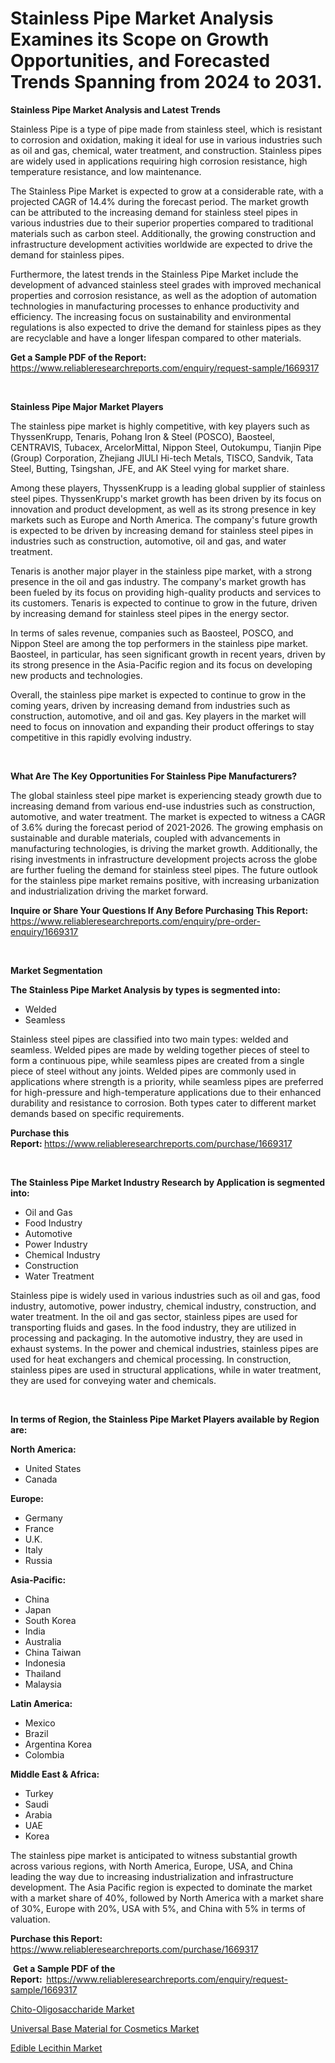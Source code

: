 <p><h1>Stainless Pipe Market Analysis Examines its Scope on Growth Opportunities, and Forecasted Trends Spanning from 2024 to 2031.</h1></p><p><strong>Stainless Pipe Market Analysis and Latest Trends</strong></p>
<p><p>Stainless Pipe is a type of pipe made from stainless steel, which is resistant to corrosion and oxidation, making it ideal for use in various industries such as oil and gas, chemical, water treatment, and construction. Stainless pipes are widely used in applications requiring high corrosion resistance, high temperature resistance, and low maintenance.</p><p>The Stainless Pipe Market is expected to grow at a considerable rate, with a projected CAGR of 14.4% during the forecast period. The market growth can be attributed to the increasing demand for stainless steel pipes in various industries due to their superior properties compared to traditional materials such as carbon steel. Additionally, the growing construction and infrastructure development activities worldwide are expected to drive the demand for stainless pipes.</p><p>Furthermore, the latest trends in the Stainless Pipe Market include the development of advanced stainless steel grades with improved mechanical properties and corrosion resistance, as well as the adoption of automation technologies in manufacturing processes to enhance productivity and efficiency. The increasing focus on sustainability and environmental regulations is also expected to drive the demand for stainless pipes as they are recyclable and have a longer lifespan compared to other materials.</p></p>
<p><strong>Get a Sample PDF of the Report:&nbsp;</strong> <a href="https://www.reliableresearchreports.com/enquiry/request-sample/1669317">https://www.reliableresearchreports.com/enquiry/request-sample/1669317</a></p>
<p>&nbsp;</p>
<p><strong>Stainless Pipe Major Market Players</strong></p>
<p><p>The stainless pipe market is highly competitive, with key players such as ThyssenKrupp, Tenaris, Pohang Iron & Steel (POSCO), Baosteel, CENTRAVIS, Tubacex, ArcelorMittal, Nippon Steel, Outokumpu, Tianjin Pipe (Group) Corporation, Zhejiang JIULI Hi-tech Metals, TISCO, Sandvik, Tata Steel, Butting, Tsingshan, JFE, and AK Steel vying for market share.</p><p>Among these players, ThyssenKrupp is a leading global supplier of stainless steel pipes. ThyssenKrupp's market growth has been driven by its focus on innovation and product development, as well as its strong presence in key markets such as Europe and North America. The company's future growth is expected to be driven by increasing demand for stainless steel pipes in industries such as construction, automotive, oil and gas, and water treatment.</p><p>Tenaris is another major player in the stainless pipe market, with a strong presence in the oil and gas industry. The company's market growth has been fueled by its focus on providing high-quality products and services to its customers. Tenaris is expected to continue to grow in the future, driven by increasing demand for stainless steel pipes in the energy sector.</p><p>In terms of sales revenue, companies such as Baosteel, POSCO, and Nippon Steel are among the top performers in the stainless pipe market. Baosteel, in particular, has seen significant growth in recent years, driven by its strong presence in the Asia-Pacific region and its focus on developing new products and technologies.</p><p>Overall, the stainless pipe market is expected to continue to grow in the coming years, driven by increasing demand from industries such as construction, automotive, and oil and gas. Key players in the market will need to focus on innovation and expanding their product offerings to stay competitive in this rapidly evolving industry.</p></p>
<p>&nbsp;</p>
<p><strong>What Are The Key Opportunities For Stainless Pipe Manufacturers?</strong></p>
<p><p>The global stainless steel pipe market is experiencing steady growth due to increasing demand from various end-use industries such as construction, automotive, and water treatment. The market is expected to witness a CAGR of 3.6% during the forecast period of 2021-2026. The growing emphasis on sustainable and durable materials, coupled with advancements in manufacturing technologies, is driving the market growth. Additionally, the rising investments in infrastructure development projects across the globe are further fueling the demand for stainless steel pipes. The future outlook for the stainless pipe market remains positive, with increasing urbanization and industrialization driving the market forward.</p></p>
<p><strong>Inquire or Share Your Questions If Any Before Purchasing This Report:</strong> <a href="https://www.reliableresearchreports.com/enquiry/pre-order-enquiry/1669317">https://www.reliableresearchreports.com/enquiry/pre-order-enquiry/1669317</a></p>
<p>&nbsp;</p>
<p><strong>Market Segmentation</strong></p>
<p><strong>The Stainless Pipe Market Analysis by types is segmented into:</strong></p>
<p><ul><li>Welded</li><li>Seamless</li></ul></p>
<p><p>Stainless steel pipes are classified into two main types: welded and seamless. Welded pipes are made by welding together pieces of steel to form a continuous pipe, while seamless pipes are created from a single piece of steel without any joints. Welded pipes are commonly used in applications where strength is a priority, while seamless pipes are preferred for high-pressure and high-temperature applications due to their enhanced durability and resistance to corrosion. Both types cater to different market demands based on specific requirements.</p></p>
<p><strong>Purchase this Report:&nbsp;</strong><a href="https://www.reliableresearchreports.com/purchase/1669317">https://www.reliableresearchreports.com/purchase/1669317</a></p>
<p>&nbsp;</p>
<p><strong>The Stainless Pipe Market Industry Research by Application is segmented into:</strong></p>
<p><ul><li>Oil and Gas</li><li>Food Industry</li><li>Automotive</li><li>Power Industry</li><li>Chemical Industry</li><li>Construction</li><li>Water Treatment</li></ul></p>
<p><p>Stainless pipe is widely used in various industries such as oil and gas, food industry, automotive, power industry, chemical industry, construction, and water treatment. In the oil and gas sector, stainless pipes are used for transporting fluids and gases. In the food industry, they are utilized in processing and packaging. In the automotive industry, they are used in exhaust systems. In the power and chemical industries, stainless pipes are used for heat exchangers and chemical processing. In construction, stainless pipes are used in structural applications, while in water treatment, they are used for conveying water and chemicals.</p></p>
<p>&nbsp;</p>
<p><strong>In terms of Region, the Stainless Pipe Market Players available by Region are:</strong></p>
<p>
    <p> <strong> North America: </strong>
        <ul>
            <li>United States</li>
            <li>Canada</li>
        </ul>
        </p> 
    <p> <strong> Europe: </strong>
        <ul>
            <li>Germany</li>
            <li>France</li>
            <li>U.K.</li>
            <li>Italy</li>
            <li>Russia</li>
        </ul>
        </p> 
    <p> <strong> Asia-Pacific: </strong>
        <ul>
            <li>China</li>
            <li>Japan</li>
            <li>South Korea</li>
            <li>India</li>
            <li>Australia</li>
            <li>China Taiwan</li>
            <li>Indonesia</li>
            <li>Thailand</li>
            <li>Malaysia</li>
        </ul>
        </p> 
    <p> <strong> Latin America: </strong>
        <ul>
            <li>Mexico</li>
            <li>Brazil</li>
            <li>Argentina Korea</li>
            <li>Colombia</li>
        </ul>
        </p> 
    <p> <strong> Middle East & Africa: </strong>
        <ul>
            <li>Turkey</li>
            <li>Saudi</li>
            <li>Arabia</li>
            <li>UAE</li>
            <li>Korea</li>
        </ul>
    </p>
    </p>
<p><p>The stainless pipe market is anticipated to witness substantial growth across various regions, with North America, Europe, USA, and China leading the way due to increasing industrialization and infrastructure development. The Asia Pacific region is expected to dominate the market with a market share of 40%, followed by North America with a market share of 30%, Europe with 20%, USA with 5%, and China with 5% in terms of valuation.</p></p>
<p><strong>Purchase this Report: </strong><a href="https://www.reliableresearchreports.com/purchase/1669317">https://www.reliableresearchreports.com/purchase/1669317</a></p>
<p>&nbsp;<strong>Get a Sample PDF of the Report:&nbsp;&nbsp;</strong><a href="https://www.reliableresearchreports.com/enquiry/request-sample/1669317">https://www.reliableresearchreports.com/enquiry/request-sample/1669317</a></p>
<p><strong></strong></p>
<p><p><a href="https://view.publitas.com/reportprime-1/chito-oligosaccharide-market-size-market-trends-and-growth-outlook-forecasted-for-period-from-2023-to-2030/">Chito-Oligosaccharide Market</a></p><p><a href="https://view.publitas.com/reportprime-1/universal-base-material-for-cosmetics-market-size-market-trends-and-growth-outlook-forecasted-for-period-from-2023-to-2030/">Universal Base Material for Cosmetics Market</a></p><p><a href="https://view.publitas.com/reportprime-1/edible-lecithin-market-offers-provide-insightful-data-for-the-time-period-from-2023-to-2030-and-also-provide-analysis-based-on-application-type-and-region/">Edible Lecithin Market</a></p></p>
